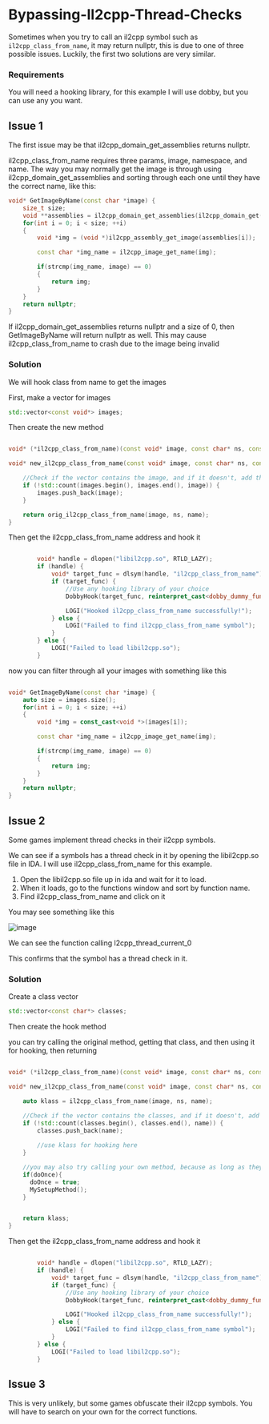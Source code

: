 # Bypassing-Il2cpp-Thread-Checks

Sometimes when you try to call an il2cpp symbol such as ```il2cpp_class_from_name```, it may return nullptr, this is due to one of three possible issues. Luckily, the first two solutions are very similar.

### Requirements
You will need a hooking library, for this example I will use dobby, but you can use any you want.

## Issue 1

The first issue may be that il2cpp_domain_get_assemblies returns nullptr.

il2cpp_class_from_name requires three params, image, namespace, and name.
The way you may normally get the image is through using il2cpp_domain_get_assemblies and sorting through each one until they have the correct name, like this:

```cpp
void* GetImageByName(const char *image) {
    size_t size;
    void **assemblies = il2cpp_domain_get_assemblies(il2cpp_domain_get(), &size);
    for(int i = 0; i < size; ++i)
    {
        void *img = (void *)il2cpp_assembly_get_image(assemblies[i]);

        const char *img_name = il2cpp_image_get_name(img);

        if(strcmp(img_name, image) == 0)
        {
            return img;
        }
    }
    return nullptr;
}
```

If il2cpp_domain_get_assemblies returns nullptr and a size of 0, then GetImageByName will return nullptr as well. This may cause il2cpp_class_from_name to crash due to the image being invalid

### Solution

We will hook class from name to get the images

First, make a vector for images

```cpp
std::vector<const void*> images;
```

Then create the new method

```cpp

void* (*il2cpp_class_from_name)(const void* image, const char* ns, const char* name);

void* new_il2cpp_class_from_name(const void* image, const char* ns, const char* name) {

    //Check if the vector contains the image, and if it doesn't, add the image to it
    if (!std::count(images.begin(), images.end(), image)) {
        images.push_back(image);
    }

    return orig_il2cpp_class_from_name(image, ns, name);
}
```

Then get the il2cpp_class_from_name address and hook it
```cpp

        void* handle = dlopen("libil2cpp.so", RTLD_LAZY);
        if (handle) {
            void* target_func = dlsym(handle, "il2cpp_class_from_name");
            if (target_func) {
                //Use any hooking library of your choice
                DobbyHook(target_func, reinterpret_cast<dobby_dummy_func_t>(my_il2cpp_class_from_name), reinterpret_cast<dobby_dummy_func_t*>(&orig_il2cpp_class_from_name));

                LOGI("Hooked il2cpp_class_from_name successfully!");
            } else {
                LOGI("Failed to find il2cpp_class_from_name symbol");
            }
        } else {
            LOGI("Failed to load libil2cpp.so");
        }
```

now you can filter through all your images with something like this

```cpp

void* GetImageByName(const char *image) {
    auto size = images.size();
    for(int i = 0; i < size; ++i)
    {
        void *img = const_cast<void *>(images[i]);

        const char *img_name = il2cpp_image_get_name(img);

        if(strcmp(img_name, image) == 0)
        {
            return img;
        }
    }
    return nullptr;
}

```




## Issue 2

Some games implement thread checks in their il2cpp symbols.

We can see if a symbols has a thread check in it by opening the libil2cpp.so file in IDA. I will use il2cpp_class_from_name for this example.

1. Open the libil2cpp.so file up in ida and wait for it to load.
2. When it loads, go to the functions window and sort by function name.
3. Find il2cpp_class_from_name and click on it

You may see something like this

![image](https://github.com/user-attachments/assets/acf7bef1-435d-4cd7-a303-3793bdeea3ab)

We can see the function calling l2cpp_thread_current_0

This confirms that the symbol has a thread check in it.

### Solution

Create a class vector

```cpp
std::vector<const char*> classes;
```

Then create the hook method

you can try calling the original method, getting that class, and then using it for hooking, then returning

```cpp

void* (*il2cpp_class_from_name)(const void* image, const char* ns, const char* name);

void* new_il2cpp_class_from_name(const void* image, const char* ns, const char* name) {

    auto klass = il2cpp_class_from_name(image, ns, name);

    //Check if the vector contains the classes, and if it doesn't, add the classe to it so we don't call the hooks twice
    if (!std::count(classes.begin(), classes.end(), name)) {
        classes.push_back(name);
        
        //use klass for hooking here
    }

    //you may also try calling your own method, because as long as they are called within the il2cpp thread, the il2cpp functions will work
    if(doOnce){
      doOnce = true;
      MySetupMethod();
    }


    return klass;
}
```

Then get the il2cpp_class_from_name address and hook it
```cpp

        void* handle = dlopen("libil2cpp.so", RTLD_LAZY);
        if (handle) {
            void* target_func = dlsym(handle, "il2cpp_class_from_name");
            if (target_func) {
                //Use any hooking library of your choice
                DobbyHook(target_func, reinterpret_cast<dobby_dummy_func_t>(my_il2cpp_class_from_name), reinterpret_cast<dobby_dummy_func_t*>(&orig_il2cpp_class_from_name));

                LOGI("Hooked il2cpp_class_from_name successfully!");
            } else {
                LOGI("Failed to find il2cpp_class_from_name symbol");
            }
        } else {
            LOGI("Failed to load libil2cpp.so");
        }
```

## Issue 3

This is very unlikely, but some games obfuscate their il2cpp symbols. You will have to search on your own for the correct functions.


